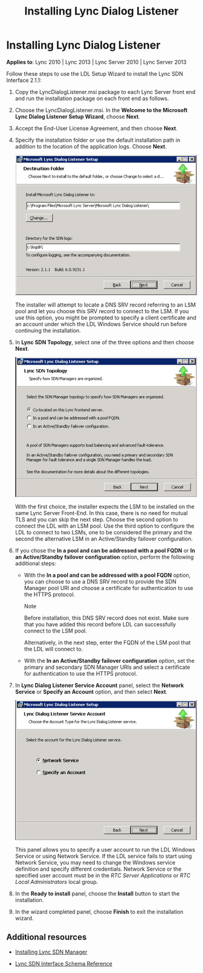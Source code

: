 ﻿---
title: Installing Lync Dialog Listener
TOCTitle: Installing Lync Dialog Listener
ms:assetid: d3e65c58-3248-4a7d-a7d9-01526c0dcca8
ms:mtpsurl: https://msdn.microsoft.com/en-us/library/Dn785202(v=office.15)
ms:contentKeyID: 62952686
ms.date: 02/16/2015
mtps_version: v=office.15
---

# Installing Lync Dialog Listener


**Applies to**: Lync 2010 | Lync 2013 | Lync Server 2010 | Lync Server 2013

Follow these steps to use the LDL Setup Wizard to install the Lync SDN Interface 2.1.1:

1.  Copy the LyncDialogListener.msi package to each Lync Server front end and run the installation package on each front end as follows.

2.  Choose the LyncDialogListener.msi. In the **Welcome to the Microsoft Lync Dialog Listener Setup Wizard**, choose **Next**.

3.  Accept the End-User License Agreement, and then choose **Next**.

4.  Specify the installation folder or use the default installation path in addition to the location of the application logs. Choose **Next**.  
      
    ![LDL INSTALLATION FOLDER](images/Dn785202.lync_sdni_ldl_install_destination_folder(Office.15).png "LDL INSTALLATION FOLDER")  
    
    The installer will attempt to locate a DNS SRV record referring to an LSM pool and let you choose this SRV record to connect to the LSM. If you use this option, you might be prompted to specify a client certificate and an account under which the LDL Windows Service should run before continuing the installation.

5.  In **Lync SDN Topology**, select one of the three options and then choose **Next**.  
      
    ![SDN TOPOLOGY](images/Dn785202.lync_sdni_ldl_install_network_Topology(Office.15).png "SDN TOPOLOGY")  
    
    With the first choice, the installer expects the LSM to be installed on the same Lync Server Front-End. In this case, there is no need for mutual TLS and you can skip the next step. Choose the second option to connect the LDL with an LSM pool. Use the third option to configure the LDL to connect to two LSMs, one to be considered the primary and the second the alternative LSM in an Active/Standby failover configuration.

6.  If you chose the **In a pool and can be addressed with a pool FQDN** or **In an Active/Standby failover configuration** option, perform the following additional steps:
    
      - With the **In a pool and can be addressed with a pool FQDN** option, you can choose to use a DNS SRV record to provide the SDN Manager pool URI and choose a certificate for authentication to use the HTTPS protocol.
        

        > [!NOTE]
        > <P>Before installation, this DNS SRV record does not exist. Make sure that you have added this record before LDL can successfully connect to the LSM pool.</P>

        
        Alternatively, in the next step, enter the FQDN of the LSM pool that the LDL will connect to.
    
      - With the **In an Active/Standby failover configuration** option, set the primary and secondary SDN Manager URIs and select a certificate for authentication to use the HTTPS protocol.

7.  In **Lync Dialog Listener Service Account** panel, select the **Network Service** or **Specify an Account** option, and then select **Next**.  
      
    ![SERVICE ACCOUNT](images/Dn785202.lync_sdni_ldl_install_Service_Account(Office.15).png "SERVICE ACCOUNT")  
    
    This panel allows you to specify a user account to run the LDL Windows Service or using Network Service. If the LDL service fails to start using Network Service, you may need to change the Windows service definition and specify different credentials. Network Service or the specified user account must be in the *RTC Server Applications* or *RTC Local Administrators* local group.

8.  In the **Ready to install** panel, choose the **Install** button to start the installation.

9.  In the wizard completed panel, choose **Finish** to exit the installation wizard.

## Additional resources

  - [Installing Lync SDN Manager](installing-lync-sdn-manager.md)

  - [Lync SDN Interface Schema Reference](lync-sdn-interface-schema-reference.md)

